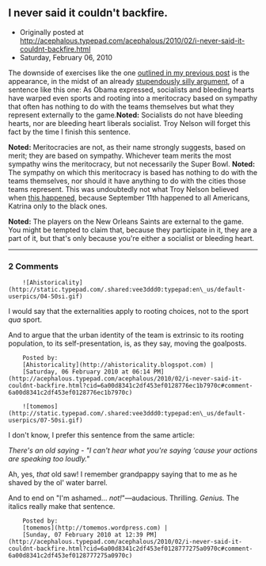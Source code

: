 ## I never said it couldn't backfire.

 * Originally posted at http://acephalous.typepad.com/acephalous/2010/02/i-never-said-it-couldnt-backfire.html
 * Saturday, February 06, 2010



The downside of exercises like the one [outlined in my previous post](http://acephalous.typepad.com/acephalous/2010/02/how-to-bootstrap-diction.html) is the appearance, in the midst of an already [stupendously silly argument](http://www.americanthinker.com/blog/2010/02/the\_super\_bowl\_its\_all\_about\_t.html), of a sentence like this one:
As
Obama expressed, socialists and bleeding hearts have warped even sports
and rooting into a meritocracy based on sympathy that often has nothing
to do with the teams themselves but what they represent externally to
the game.**Noted:** Socialists do not have bleeding
hearts, nor are bleeding heart liberals socialist. Troy Nelson will
forget this fact by the time I finish this sentence.  

**Noted:**
Meritocracies are not, as their name strongly suggests, based on merit;
they are based on sympathy. Whichever team merits the most sympathy
wins the meritocracy, but not necessarily the Super Bowl.
**Noted:**
The sympathy on which this meritocracy is based has nothing to do with
the teams themselves, nor should it have anything to do with the cities
those teams represent. This was undoubtedly not what Troy Nelson
believed when [this happened](http://www.youtube.com/watch?v=Cu4\_96gXWgs#t=1m40s), because September 11th happened to all Americans, Katrina only to the black ones.  

**Noted:**
The players on the New Orleans Saints are external to the game. You
might be tempted to claim that, because they participate in it, they
are a part of it, but that's only because you're either a socialist or
bleeding heart.

		

* * *

### 2 Comments 

		

                
[]()

	

		![Ahistoricality](http://static.typepad.com/.shared:vee3ddd0:typepad:en\_us/default-userpics/04-50si.gif)
	

	

		

I would say that the externalities apply to rooting choices, not to the sport _qua_ sport. 

And to argue that the urban identity of the team is extrinsic to its rooting population, to its self-presentation, is, as they say, moving the goalposts.

	

		Posted by:
		[Ahistoricality](http://ahistoricality.blogspot.com) |
		[Saturday, 06 February 2010 at 06:14 PM](http://acephalous.typepad.com/acephalous/2010/02/i-never-said-it-couldnt-backfire.html?cid=6a00d8341c2df453ef0128776ec1b7970c#comment-6a00d8341c2df453ef0128776ec1b7970c)

[]()

	

		![tomemos](http://static.typepad.com/.shared:vee3ddd0:typepad:en\_us/default-userpics/07-50si.gif)
	

	

		

I don't know, I prefer this sentence from the same article:

_There's an old saying - "I can't hear what you're saying ‘cause your actions are speaking too loudly."_

Ah, yes, _that_ old saw!  I remember grandpappy saying that to me as he shaved by the ol' water barrel.

And to end on "I'm ashamed… _not!_"—audacious.  Thrilling.  _Genius._  The italics really make that sentence.

	

		Posted by:
		[tomemos](http://tomemos.wordpress.com) |
		[Sunday, 07 February 2010 at 12:39 PM](http://acephalous.typepad.com/acephalous/2010/02/i-never-said-it-couldnt-backfire.html?cid=6a00d8341c2df453ef0128777275a0970c#comment-6a00d8341c2df453ef0128777275a0970c)

		

        